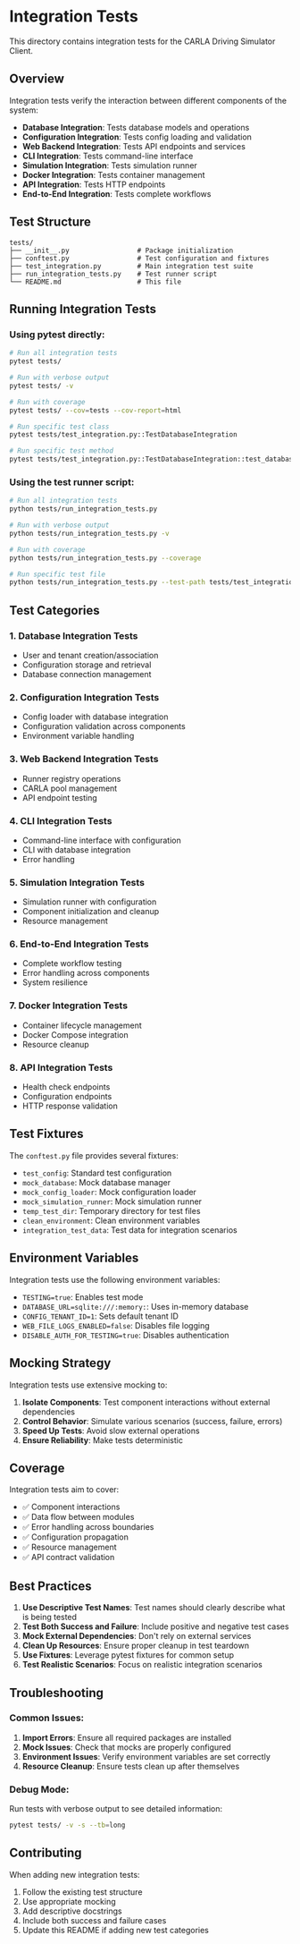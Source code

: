 # Integration Tests

This directory contains integration tests for the CARLA Driving Simulator Client.

## Overview

Integration tests verify the interaction between different components of the system:

- **Database Integration**: Tests database models and operations
- **Configuration Integration**: Tests config loading and validation
- **Web Backend Integration**: Tests API endpoints and services
- **CLI Integration**: Tests command-line interface
- **Simulation Integration**: Tests simulation runner
- **Docker Integration**: Tests container management
- **API Integration**: Tests HTTP endpoints
- **End-to-End Integration**: Tests complete workflows

## Test Structure

```
tests/
├── __init__.py                 # Package initialization
├── conftest.py                 # Test configuration and fixtures
├── test_integration.py         # Main integration test suite
├── run_integration_tests.py    # Test runner script
└── README.md                   # This file
```

## Running Integration Tests

### Using pytest directly:
```bash
# Run all integration tests
pytest tests/

# Run with verbose output
pytest tests/ -v

# Run with coverage
pytest tests/ --cov=tests --cov-report=html

# Run specific test class
pytest tests/test_integration.py::TestDatabaseIntegration

# Run specific test method
pytest tests/test_integration.py::TestDatabaseIntegration::test_database_user_tenant_integration
```

### Using the test runner script:
```bash
# Run all integration tests
python tests/run_integration_tests.py

# Run with verbose output
python tests/run_integration_tests.py -v

# Run with coverage
python tests/run_integration_tests.py --coverage

# Run specific test file
python tests/run_integration_tests.py --test-path tests/test_integration.py
```

## Test Categories

### 1. Database Integration Tests
- User and tenant creation/association
- Configuration storage and retrieval
- Database connection management

### 2. Configuration Integration Tests
- Config loader with database integration
- Configuration validation across components
- Environment variable handling

### 3. Web Backend Integration Tests
- Runner registry operations
- CARLA pool management
- API endpoint testing

### 4. CLI Integration Tests
- Command-line interface with configuration
- CLI with database integration
- Error handling

### 5. Simulation Integration Tests
- Simulation runner with configuration
- Component initialization and cleanup
- Resource management

### 6. End-to-End Integration Tests
- Complete workflow testing
- Error handling across components
- System resilience

### 7. Docker Integration Tests
- Container lifecycle management
- Docker Compose integration
- Resource cleanup

### 8. API Integration Tests
- Health check endpoints
- Configuration endpoints
- HTTP response validation

## Test Fixtures

The `conftest.py` file provides several fixtures:

- `test_config`: Standard test configuration
- `mock_database`: Mock database manager
- `mock_config_loader`: Mock configuration loader
- `mock_simulation_runner`: Mock simulation runner
- `temp_test_dir`: Temporary directory for test files
- `clean_environment`: Clean environment variables
- `integration_test_data`: Test data for integration scenarios

## Environment Variables

Integration tests use the following environment variables:

- `TESTING=true`: Enables test mode
- `DATABASE_URL=sqlite:///:memory:`: Uses in-memory database
- `CONFIG_TENANT_ID=1`: Sets default tenant ID
- `WEB_FILE_LOGS_ENABLED=false`: Disables file logging
- `DISABLE_AUTH_FOR_TESTING=true`: Disables authentication

## Mocking Strategy

Integration tests use extensive mocking to:

1. **Isolate Components**: Test component interactions without external dependencies
2. **Control Behavior**: Simulate various scenarios (success, failure, errors)
3. **Speed Up Tests**: Avoid slow external operations
4. **Ensure Reliability**: Make tests deterministic

## Coverage

Integration tests aim to cover:

- ✅ Component interactions
- ✅ Data flow between modules
- ✅ Error handling across boundaries
- ✅ Configuration propagation
- ✅ Resource management
- ✅ API contract validation

## Best Practices

1. **Use Descriptive Test Names**: Test names should clearly describe what is being tested
2. **Test Both Success and Failure**: Include positive and negative test cases
3. **Mock External Dependencies**: Don't rely on external services
4. **Clean Up Resources**: Ensure proper cleanup in test teardown
5. **Use Fixtures**: Leverage pytest fixtures for common setup
6. **Test Realistic Scenarios**: Focus on realistic integration scenarios

## Troubleshooting

### Common Issues:

1. **Import Errors**: Ensure all required packages are installed
2. **Mock Issues**: Check that mocks are properly configured
3. **Environment Issues**: Verify environment variables are set correctly
4. **Resource Cleanup**: Ensure tests clean up after themselves

### Debug Mode:

Run tests with verbose output to see detailed information:

```bash
pytest tests/ -v -s --tb=long
```

## Contributing

When adding new integration tests:

1. Follow the existing test structure
2. Use appropriate mocking
3. Add descriptive docstrings
4. Include both success and failure cases
5. Update this README if adding new test categories
